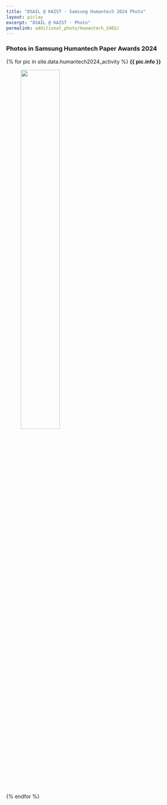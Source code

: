 ```yaml
---
title: "DSAIL @ KAIST - Samsung Humantech 2024 Photo"
layout: piclay
excerpt: "DSAIL @ KAIST - Photo"
permalink: additional_photo/Humantech_2402/
---
```


<div class="container-fluid">
<div class="row">
<div id="textid" class="col-sm-12">
<h3> Photos in Samsung Humantech Paper Awards 2024 </h3>
{% for pic in site.data.humantech2024_activity %}
<strong>
{{ pic.info }}
</strong>
<figure>
<img src="{{ site.url }}{{ site.baseurl }}/images/activity/Humantech2024/{{ pic.image }}" width="50%" />
</figure>
{% endfor %}
</div>
</div>
</div>
